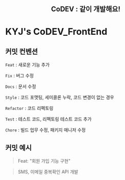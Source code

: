 <div align="center">
    <h2>CoDEV : 같이 개발해요! </h2>
</div>

# KYJ's CoDEV_FrontEnd

## 커밋 컨벤션
`Feat` : 새로운 기능 추가

`Fix` : 버그 수정

`Docs` : 문서 수정

`Style` : 코드 포맷팅, 세미콜론 누락, 코드 변경이 없는 경우

`Refactor` : 코드 리펙토링

`Test` : 테스트 코드, 리펙토링 테스트 코드 추가

`Chore` : 빌드 업무 수정, 패키지 매니저 수정

## 커밋 예시
> Feat: "회원 가입 기능 구현"

> SMS, 이메일 중복확인 API 개발
